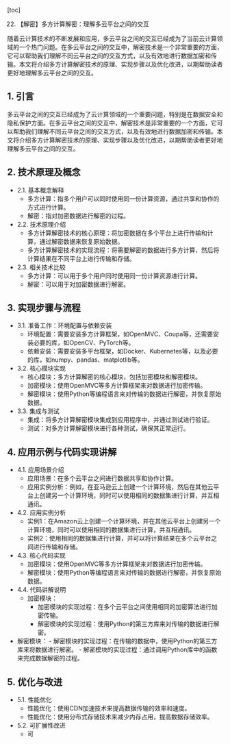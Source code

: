 
[toc]                    
                
                
22. 【解密】多方计算解密：理解多云平台之间的交互

随着云计算技术的不断发展和应用，多云平台之间的交互已经成为了当前云计算领域的一个热门问题。在多云平台之间的交互中，解密技术是一个非常重要的方面，它可以帮助我们理解不同云平台之间的交互方式，以及有效地进行数据加密和传输。本文将介绍多方计算解密技术的原理、实现步骤以及优化改进，以期帮助读者更好地理解多云平台之间的交互。

## 1. 引言

多云平台之间的交互已经成为了云计算领域的一个重要问题，特别是在数据安全和隐私保护方面。在多云平台之间的交互中，解密技术是非常重要的一个方面，它可以帮助我们理解不同云平台之间的交互方式，以及有效地进行数据加密和传输。本文将介绍多方计算解密技术的原理、实现步骤以及优化改进，以期帮助读者更好地理解多云平台之间的交互。

## 2. 技术原理及概念

- 2.1. 基本概念解释
    - 多方计算：指多个用户可以同时使用同一份计算资源，通过共享和协作的方式进行计算。
    - 解密：指对加密数据进行解密的过程。
- 2.2. 技术原理介绍
    - 多方计算解密技术的核心原理：将加密数据在多个平台上进行传输和计算，通过解密数据来恢复原始数据。
    - 多方计算解密技术的实现流程：将需要解密的数据进行多方计算，然后将计算结果在不同平台上进行传输和存储。
- 2.3. 相关技术比较
    - 多方计算：可以用于多个用户同时使用同一份计算资源进行计算。
    - 解密：可以用于对加密数据进行解密。

## 3. 实现步骤与流程

- 3.1. 准备工作：环境配置与依赖安装
    - 环境配置：需要安装多方计算框架，如OpenMVC、Coupa等，还需要安装必要的库，如OpenCV、PyTorch等。
    - 依赖安装：需要安装多平台框架，如Docker、Kubernetes等，以及必要的库，如numpy、pandas、matplotlib等。
- 3.2. 核心模块实现
    - 核心模块：多方计算解密的核心模块，包括加密模块和解密模块。
    - 加密模块：使用OpenMVC等多方计算框架来对数据进行加密传输。
    - 解密模块：使用Python等编程语言来对传输的数据进行解密，并恢复原始数据。
- 3.3. 集成与测试
    - 集成：将多方计算解密模块集成到应用程序中，并通过测试进行验证。
    - 测试：对多方计算解密模块进行各种测试，确保其正常运行。

## 4. 应用示例与代码实现讲解

- 4.1. 应用场景介绍
    - 应用场景：在多个云平台之间进行数据共享和协作计算。
    - 应用实例分析：例如，在亚马逊云上创建一个计算环境，然后在其他云平台上创建另一个计算环境，同时可以使用相同的数据集进行计算，并互相通讯。
- 4.2. 应用实例分析
    - 实例1：在Amazon云上创建一个计算环境，并在其他云平台上创建另一个计算环境，同时可以使用相同的数据集进行计算，并互相通讯。
    - 实例2：使用相同的数据集进行计算，并可以将计算结果在多个云平台之间进行传输和存储。
- 4.3. 核心代码实现
    - 加密模块：使用OpenMVC等多方计算框架来对数据进行加密传输。
    - 解密模块：使用Python等编程语言来对传输的数据进行解密，并恢复原始数据。
- 4.4. 代码讲解说明
    - 加密模块：
        - 加密模块的实现过程：在多个云平台之间使用相同的加密算法进行加密传输。
        - 解密模块的实现过程：使用Python的第三方库来对传输的数据进行解密。
- 解密模块：
        - 解密模块的实现过程：在传输的数据中，使用Python的第三方库来将数据进行解密。
        - 解密模块的实现过程：通过调用Python库中的函数来完成数据解密的过程。

## 5. 优化与改进

- 5.1. 性能优化
    - 性能优化：使用CDN加速技术来提高数据传输的效率和速度。
    - 性能优化：使用分布式存储技术来减少内存占用，提高数据存储效率。
- 5.2. 可扩展性改进
    - 可

